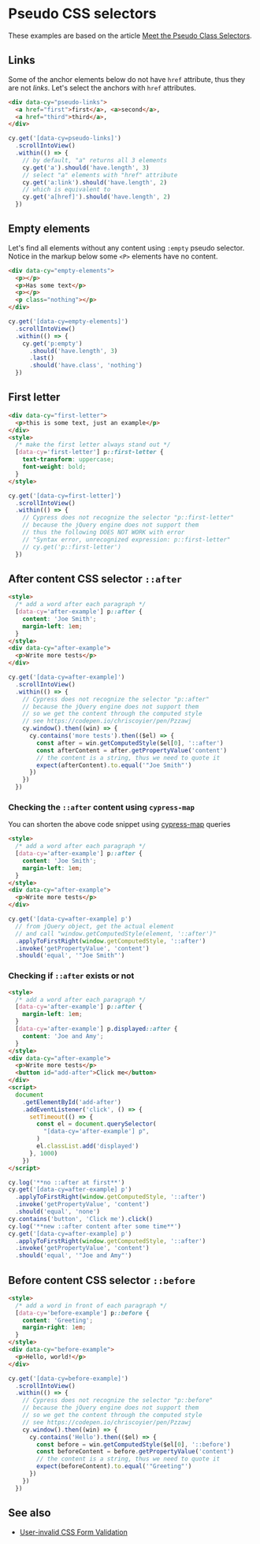 # Pseudo CSS selectors

These examples are based on the article [Meet the Pseudo Class Selectors](https://css-tricks.com/pseudo-class-selectors/).

## Links

<!-- fiddle pseudo-selectors / links -->

Some of the anchor elements below do not have `href` attribute, thus they are not _links_. Let's select the anchors with `href` attributes.

```html
<div data-cy="pseudo-links">
  <a href="first">first</a>, <a>second</a>,
  <a href="third">third</a>,
</div>
```

```js
cy.get('[data-cy=pseudo-links]')
  .scrollIntoView()
  .within(() => {
    // by default, "a" returns all 3 elements
    cy.get('a').should('have.length', 3)
    // select "a" elements with "href" attribute
    cy.get('a:link').should('have.length', 2)
    // which is equivalent to
    cy.get('a[href]').should('have.length', 2)
  })
```

<!-- fiddle-end -->

## Empty elements

Let's find all elements without any content using `:empty` pseudo selector. Notice in the markup below some `<P>` elements have no content.

<!-- fiddle pseudo-selectors / empty elements -->

```html
<div data-cy="empty-elements">
  <p></p>
  <p>Has some text</p>
  <p></p>
  <p class="nothing"></p>
</div>
```

```js
cy.get('[data-cy=empty-elements]')
  .scrollIntoView()
  .within(() => {
    cy.get('p:empty')
      .should('have.length', 3)
      .last()
      .should('have.class', 'nothing')
  })
```

<!-- fiddle-end -->

## First letter

<!-- fiddle pseudo-selectors / first letter -->

```html
<div data-cy="first-letter">
  <p>this is some text, just an example</p>
</div>
<style>
  /* make the first letter always stand out */
  [data-cy='first-letter'] p::first-letter {
    text-transform: uppercase;
    font-weight: bold;
  }
</style>
```

```js
cy.get('[data-cy=first-letter]')
  .scrollIntoView()
  .within(() => {
    // Cypress does not recognize the selector "p::first-letter"
    // because the jQuery engine does not support them
    // thus the following DOES NOT WORK with error
    // "Syntax error, unrecognized expression: p::first-letter"
    // cy.get('p::first-letter')
  })
```

<!-- fiddle-end -->

## After content CSS selector `::after`

<!-- fiddle pseudo-selectors / after selector -->

```html
<style>
  /* add a word after each paragraph */
  [data-cy='after-example'] p::after {
    content: 'Joe Smith';
    margin-left: 1em;
  }
</style>
<div data-cy="after-example">
  <p>Write more tests</p>
</div>
```

```js
cy.get('[data-cy=after-example]')
  .scrollIntoView()
  .within(() => {
    // Cypress does not recognize the selector "p::after"
    // because the jQuery engine does not support them
    // so we get the content through the computed style
    // see https://codepen.io/chriscoyier/pen/Pzzawj
    cy.window().then((win) => {
      cy.contains('more tests').then(($el) => {
        const after = win.getComputedStyle($el[0], '::after')
        const afterContent = after.getPropertyValue('content')
        // the content is a string, thus we need to quote it
        expect(afterContent).to.equal('"Joe Smith"')
      })
    })
  })
```

<!-- fiddle-end -->

### Checking the `::after` content using `cypress-map`

You can shorten the above code snippet using [cypress-map](https://github.com/bahmutov/cypress-map) queries

<!-- fiddle pseudo-selectors / after selector using cypress-map -->

```html
<style>
  /* add a word after each paragraph */
  [data-cy='after-example'] p::after {
    content: 'Joe Smith';
    margin-left: 1em;
  }
</style>
<div data-cy="after-example">
  <p>Write more tests</p>
</div>
```

```js
cy.get('[data-cy=after-example] p')
  // from jQuery object, get the actual element
  // and call "window.getComputedStyle(element, '::after')"
  .applyToFirstRight(window.getComputedStyle, '::after')
  .invoke('getPropertyValue', 'content')
  .should('equal', '"Joe Smith"')
```

<!-- fiddle-end -->

### Checking if `::after` exists or not

<!-- fiddle pseudo-selectors / check if after pseudo element exists or not -->

```html hide
<style>
  /* add a word after each paragraph */
  [data-cy='after-example'] p::after {
    margin-left: 1em;
  }
  [data-cy='after-example'] p.displayed::after {
    content: 'Joe and Amy';
  }
</style>
<div data-cy="after-example">
  <p>Write more tests</p>
  <button id="add-after">Click me</button>
</div>
<script>
  document
    .getElementById('add-after')
    .addEventListener('click', () => {
      setTimeout(() => {
        const el = document.querySelector(
          "[data-cy='after-example'] p",
        )
        el.classList.add('displayed')
      }, 1000)
    })
</script>
```

```js
cy.log('**no ::after at first**')
cy.get('[data-cy=after-example] p')
  .applyToFirstRight(window.getComputedStyle, '::after')
  .invoke('getPropertyValue', 'content')
  .should('equal', 'none')
cy.contains('button', 'Click me').click()
cy.log('**new ::after content after some time**')
cy.get('[data-cy=after-example] p')
  .applyToFirstRight(window.getComputedStyle, '::after')
  .invoke('getPropertyValue', 'content')
  .should('equal', '"Joe and Amy"')
```

<!-- fiddle-end -->

## Before content CSS selector `::before`

<!-- fiddle pseudo-selectors / before selector -->

```html
<style>
  /* add a word in front of each paragraph */
  [data-cy='before-example'] p::before {
    content: 'Greeting';
    margin-right: 1em;
  }
</style>
<div data-cy="before-example">
  <p>Hello, world!</p>
</div>
```

```js
cy.get('[data-cy=before-example]')
  .scrollIntoView()
  .within(() => {
    // Cypress does not recognize the selector "p::before"
    // because the jQuery engine does not support them
    // so we get the content through the computed style
    // see https://codepen.io/chriscoyier/pen/Pzzawj
    cy.window().then((win) => {
      cy.contains('Hello').then(($el) => {
        const before = win.getComputedStyle($el[0], '::before')
        const beforeContent = before.getPropertyValue('content')
        // the content is a string, thus we need to quote it
        expect(beforeContent).to.equal('"Greeting"')
      })
    })
  })
```

<!-- fiddle-end -->

## See also

- [User-invalid CSS Form Validation](./user-invalid-form-validation.md)
